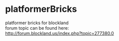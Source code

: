 platformerBricks
===============

platformer bricks for blockland  
forum topic can be found here:  
http://forum.blockland.us/index.php?topic=277380.0  
